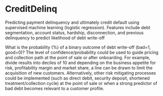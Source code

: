 # CreditDelinq
Predicting payment delinquency and ultimately credit default using supervised machine learning (logistic regression). Features include debt segmentation, account status, hardship, disconnection, and previous delinquency to predict likelihood of debt write-off

What is the probability (%) of a binary outcome of debt write-off (bad=1, good=0)?
The level of confidence/probability could be used to guide pricing and collection path at the point of sale or after onboarding. 
For example, divide results into deciles of 10 and depending on the business appetite for risk, profitability margin and market share, a line can be drawn to limit the acquisition of new customers.
Alternatively, other risk mitigating processes could be implemented (such as direct debit, security deposit, shortened treatment/collection cycle) at the point of sale or when a strong predictor of bad debt becomes relevant to a customer profile.
